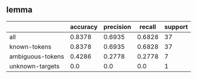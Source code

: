 
## lemma

|                  | accuracy | precision | recall | support |
|------------------|----------|-----------|--------|---------|
| all              | 0.8378   | 0.6935    | 0.6828 | 37      |
| known-tokens     | 0.8378   | 0.6935    | 0.6828 | 37      |
| ambiguous-tokens | 0.4286   | 0.2778    | 0.2778 | 7       |
| unknown-targets  | 0.0      | 0.0       | 0.0    | 1       |

